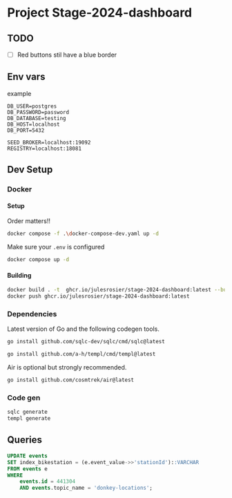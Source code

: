 # Project Stage-2024-dashboard

## TODO

- [ ] Red buttons stil have a blue border

## Env vars

example

```env
DB_USER=postgres
DB_PASSWORD=password
DB_DATABASE=testing
DB_HOST=localhost
DB_PORT=5432

SEED_BROKER=localhost:19092
REGISTRY=localhost:18081
```

## Dev Setup

### Docker

#### Setup

Order matters!!

```sh
docker compose -f .\docker-compose-dev.yaml up -d
```

Make sure your `.env` is configured

```sh
docker compose up -d
```

#### Building

```sh
docker build . -t  ghcr.io/julesrosier/stage-2024-dashboard:latest --build-arg GIT_COMMIT=$(git log -1 --format=%h)
docker push ghcr.io/julesrosier/stage-2024-dashboard:latest
```

### Dependencies

Latest version of Go and the following codegen tools.

```sh
go install github.com/sqlc-dev/sqlc/cmd/sqlc@latest
```

```sh
go install github.com/a-h/templ/cmd/templ@latest
```

Air is optional but strongly recommended.

```sh
go install github.com/cosmtrek/air@latest
```

### Code gen

```sh
sqlc generate
templ generate
```

## Queries

```sql
UPDATE events
SET index_bikestation = (e.event_value->>'stationId')::VARCHAR
FROM events e
WHERE
    events.id = 441304
    AND events.topic_name = 'donkey-locations';
```

